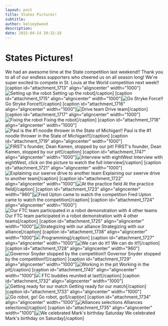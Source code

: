 ```yaml
---
layout: post
title: States Pictures!
subtitle:
author: kelseybwood
description:
date: 2015-04-14 20:32:19
---
```


# States Pictures!

We had an awesome time at the State competition last weekend!! Thank you to all of our endless supporters who cheered us on all season long! We're super excited to compete in St. Louis at the World competition next week!! [caption id="attachment_1713" align="aligncenter" width="1000"]![Setting up the robot](/wp-content/uploads/2015/04/037-1024x683.jpg) Setting up the robot[/caption] [caption id="attachment_1715" align="aligncenter" width="1000"]![Go Stryke Force!!](http://strykeforce.org/wp-content/uploads/2015/04/2015-04-14_08-19-20-1024x683.jpg) Go Stryke Force!![/caption] [caption id="attachment_1716" align="aligncenter" width="1000"]![Drive team](http://strykeforce.org/wp-content/uploads/2015/04/2015-04-14_08-19-36-1024x683.jpg) Drive team[/caption] [caption id="attachment_1717" align="aligncenter" width="1000"]![Fixing the robot](http://strykeforce.org/wp-content/uploads/2015/04/2015-04-14_08-19-42-1024x683.jpg) Fixing the robot[/caption] [caption id="attachment_1718" align="aligncenter" width="1000"]![Paul is the #1 noodle thrower in the State of Michigan!!](http://strykeforce.org/wp-content/uploads/2015/04/IMG_0014-1024x768.jpg) Paul is the #1 noodle thrower in the State of Michigan!![/caption] [caption id="attachment_1719" align="aligncenter" width="1000"]![FIRST's founder, Dean Kamen, stopped by our pit!](http://strykeforce.org/wp-content/uploads/2015/04/IMG_0147-1024x768.jpg) FIRST's founder, Dean Kamen, stopped by our pit![/caption] [caption id="attachment_1747" align="aligncenter" width="1000"]![Interview with eightWest ](http://strykeforce.org/wp-content/uploads/2015/04/Share-from-Pixlr1.jpg) Interview with eightWest, click on the picture to watch the full interview[/caption] [caption id="attachment_1721" align="aligncenter" width="1000"]![Explaining our swerve drive to another team](http://strykeforce.org/wp-content/uploads/2015/04/IMG_20150411_102234640_HDR-1024x575.jpg) Explaining our swerve drive to another team[/caption] [caption id="attachment_1722" align="aligncenter" width="1000"]![At the practice field](http://strykeforce.org/wp-content/uploads/2015/04/IMG_0099-1024x768.jpg) At the practice field[/caption] [caption id="attachment_1723" align="aligncenter" width="960"]![Fred Upton came to watch the competition](http://strykeforce.org/wp-content/uploads/2015/04/Upton1.jpg) Fred Upton came to watch the competition[/caption] [caption id="attachment_1724" align="aligncenter" width="1000"]![Our FTC team participated in a robot demonstration with 4 other teams](http://strykeforce.org/wp-content/uploads/2015/04/IMG_20150411_100110634-1024x575.jpg) Our FTC team participated in a robot demonstration with 4 other teams[/caption] [caption id="attachment_1725" align="aligncenter" width="1000"]![Strategizing with our alliance](http://strykeforce.org/wp-content/uploads/2015/04/0881-1024x683.jpg) Strategizing with our alliance[/caption] [caption id="attachment_1738" align="aligncenter" width="1000"]![](http://strykeforce.org/wp-content/uploads/2015/04/Share-from-Pixlr.jpg) Programming[/caption] [caption id="attachment_1727" align="aligncenter" width="1000"]![We can do it!!](http://strykeforce.org/wp-content/uploads/2015/04/IMG_0146-1024x768.jpg) We can do it!![/caption] [caption id="attachment_1728" align="aligncenter" width="960"]![Governor Snyder stopped by the competition!! ](http://strykeforce.org/wp-content/uploads/2015/04/Snyder.jpg) Governor Snyder stopped by the competition!![/caption] [caption id="attachment_1729" align="aligncenter" width="1000"]![Working in the pit](http://strykeforce.org/wp-content/uploads/2015/04/IMG_20150410_155703355-1024x575.jpg) Working in the pit[/caption] [caption id="attachment_1740" align="aligncenter" width="1000"]![](http://strykeforce.org/wp-content/uploads/2015/04/Share-from-Pixlr-1.jpg) FTC buddies reunited at last![/caption] [caption id="attachment_1732" align="aligncenter" width="1000"]![Getting ready for our match ](http://strykeforce.org/wp-content/uploads/2015/04/IMG_0086-1024x768.jpg) Getting ready for our match[/caption] [caption id="attachment_1733" align="aligncenter" width="1000"]![Go robot, go!](http://strykeforce.org/wp-content/uploads/2015/04/2015-04-14_08-19-27-1024x683.jpg) Go robot, go![/caption] [caption id="attachment_1734" align="aligncenter" width="1000"]![Alliances selections ](http://strykeforce.org/wp-content/uploads/2015/04/IMG_0153-1024x768.jpg) Alliances selections[/caption] [caption id="attachment_1735" align="aligncenter" width="1000"]![We celebrated Mark's birthday Saturday](http://strykeforce.org/wp-content/uploads/2015/04/IMG_20150411_195456466-1024x575.jpg) We celebrated Mark's birthday on Saturday[/caption]
